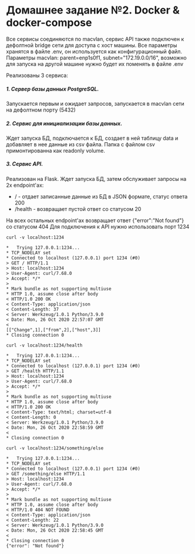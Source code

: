 # Домашнее задание №2. Docker & docker-compose

Все сервисы соединяются по macvlan, сервис API также подключен к дефолтной bridge сети для доступа с хост машины.
Все параметры хранятся в файле .env, он используется как конфигурационный файл.
Параметры macvlan: parent=enp1s0f1, subnet="172.19.0.0/16", возможно для запуска на другой машине нужно будет их поменять в файле .env

Реализованы 3 сервиса:
##### 1. Сервер базы данных PostgreSQL. 
Запускается первым и ожидает запросов, запускается в macvlan сети на дефолтном порту (5432)
##### 2. Сервиc для инициализации базы данных. 
Ждет запуска БД, подключается к БД, создает в ней таблицу data и добавляет в нее данные из csv файла. Папка с файлом csv примонтированна как readonly volume.
##### 3. Сервис API.
Реализован на Flask. Ждет запуска БД, затем обслуживает запросы на 2х endpoint'ах: 
- / - отдает записанные данные из БД в JSON формате, статус ответа 200
- /health - возвращает пустой ответ со статусом 20

На всех остальных endpoint'ах возвращает ответ {"error":"Not found"} со статусом 404
Для подключения к API нужно использовать порт 1234
```
curl -v localhost:1234
```
```
*   Trying 127.0.0.1:1234...
* TCP_NODELAY set
* Connected to localhost (127.0.0.1) port 1234 (#0)
> GET / HTTP/1.1
> Host: localhost:1234
> User-Agent: curl/7.68.0
> Accept: */*
> 
* Mark bundle as not supporting multiuse
* HTTP 1.0, assume close after body
< HTTP/1.0 200 OK
< Content-Type: application/json
< Content-Length: 37
< Server: Werkzeug/1.0.1 Python/3.9.0
< Date: Mon, 26 Oct 2020 22:57:07 GMT
< 
[["Change",1],["from",2],["host",3]]
* Closing connection 0
```
```
curl -v localhost:1234/health
```
```
*   Trying 127.0.0.1:1234...
* TCP_NODELAY set
* Connected to localhost (127.0.0.1) port 1234 (#0)
> GET /health HTTP/1.1
> Host: localhost:1234
> User-Agent: curl/7.68.0
> Accept: */*
> 
* Mark bundle as not supporting multiuse
* HTTP 1.0, assume close after body
< HTTP/1.0 200 OK
< Content-Type: text/html; charset=utf-8
< Content-Length: 0
< Server: Werkzeug/1.0.1 Python/3.9.0
< Date: Mon, 26 Oct 2020 22:58:59 GMT
< 
* Closing connection 0
```
```
curl -v localhost:1234/something/else
```
```
*   Trying 127.0.0.1:1234...
* TCP_NODELAY set
* Connected to localhost (127.0.0.1) port 1234 (#0)
> GET /something/else HTTP/1.1
> Host: localhost:1234
> User-Agent: curl/7.68.0
> Accept: */*
> 
* Mark bundle as not supporting multiuse
* HTTP 1.0, assume close after body
< HTTP/1.0 404 NOT FOUND
< Content-Type: application/json
< Content-Length: 22
< Server: Werkzeug/1.0.1 Python/3.9.0
< Date: Mon, 26 Oct 2020 22:58:45 GMT
< 
* Closing connection 0
{"error": "Not found"}
```
